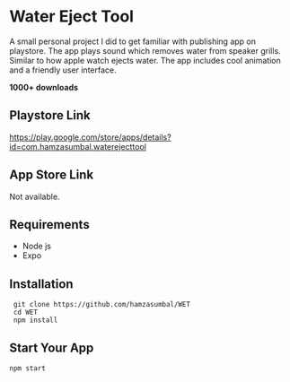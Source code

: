 # Water Eject Tool
A small personal project I did to get familiar with publishing app on playstore.
The app plays sound which removes water from speaker grills. Similar to how apple watch ejects water.
The app includes cool animation and a friendly user interface. 

**1000+ downloads**

## Playstore Link
https://play.google.com/store/apps/details?id=com.hamzasumbal.waterejecttool

## App Store Link
Not available.

## Requirements
- Node js
- Expo

## Installation
```
 git clone https://github.com/hamzasumbal/WET
 cd WET
 npm install
```
## Start Your App
```
npm start
```

